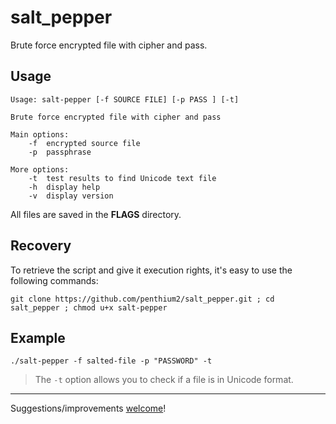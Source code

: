 # salt_pepper
Brute force encrypted file with cipher and pass.

## Usage 
```
Usage: salt-pepper [-f SOURCE FILE] [-p PASS ] [-t]

Brute force encrypted file with cipher and pass

Main options: 
	-f	encrypted source file 
	-p	passphrase 
	
More options:
	-t 	test results to find Unicode text file	
	-h	display help
	-v	display version
```
All files are saved in the **FLAGS** directory. 

## Recovery 
To retrieve the script and give it execution rights, it's easy to use the following commands:
```
git clone https://github.com/penthium2/salt_pepper.git ; cd salt_pepper ; chmod u+x salt-pepper
```
## Example
```
./salt-pepper -f salted-file -p "PASSWORD" -t
```
> The `-t` option allows you to check if a file is in Unicode format.

---
Suggestions/improvements
[welcome](https://github.com/penthium2/salt_pepper/issues)!
